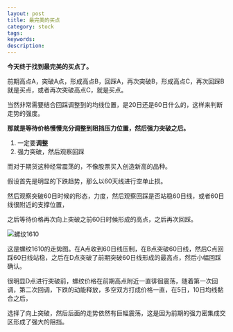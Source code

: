 ```yaml
---
layout: post
title: 最完美的买点
category: stock
tags: 
keywords: 
description: 
---
```


**今天终于找到最完美的买点了。**

前期高点A，突破A点，形成高点B，回踩A，再次突破B，形成高点C，再次回踩B就是买点，或者再次突破高点C，就是买点。

当然非常需要结合回踩调整到的均线位置，是20日还是60日什么的，这样来判断走势的强度。





**那就是等待价格慢慢充分调整到阻挡压力位置，然后强力突破之后。**

1. 一定要**调整**
2. 强力突破，然后观察回踩


而对于期货这种经常震荡的，不像股票买入创造新高的品种。

假设首先是明显的下跌趋势，那么以60天线进行空单止损。

然后观察突破60日时候的形态，力度，然后观察回踩是否站稳60日线，或者60日线很附近的支撑位置，

之后等待价格再次向上突破之前60日时候形成的高点，之后再次回踩。


![螺纹1610](http://img.3gods.com/20160429-rb1610.png "螺纹1610")


这是螺纹1610的走势图。在A点收到60日线压制，在B点突破60日线，然后C点回踩60日线站稳，之后在D点突破了前期突破60日线形成的最高点，然后小幅回踩确认。

很明显D点进行突破前，螺纹价格在前期高点附近一直徘徊震荡，随着第一次回调，第二次回调，下跌的动能释放，多空双方打成价格一直，在5日，10日均线黏合之后，

选择了向上突破，然后后面的走势依然有巨幅震荡，这是因为前期的强力密集成交区形成了强大的阻挡。




